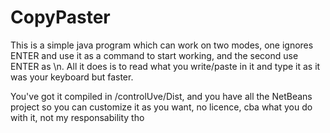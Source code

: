 # CopyPaster

This is a simple java program which can work on two modes, one ignores ENTER and use it as a command to start working, and the second use ENTER as \n. All it does is to read what you write/paste in it and type it as it was your keyboard but faster.

You've got it compiled in /controlUve/Dist, and you have all the NetBeans project so you can customize it as you want, no licence, cba what you do with it, not my responsability tho
